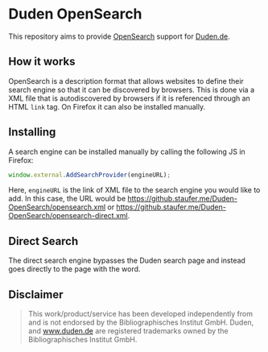 # Duden OpenSearch

This repository aims to provide [OpenSearch](https://developer.mozilla.org/en-US/docs/Web/OpenSearch) support for [Duden.de](https://www.duden.de/).

## How it works

OpenSearch is a description format that allows websites to define their search engine so that it can be discovered by browsers. This is done via a XML file that is autodiscovered by browsers if it is referenced through an HTML `link` tag. On Firefox it can also be installed manually.

## Installing

A search engine can be installed manually by calling the following JS in Firefox:
```js
window.external.AddSearchProvider(engineURL);
```

Here, `engineURL` is the link of XML file to the search engine you would like to add. In this case, the URL would be https://github.staufer.me/Duden-OpenSearch/opensearch.xml or https://github.staufer.me/Duden-OpenSearch/opensearch-direct.xml.


## Direct Search

The direct search engine bypasses the Duden search page and instead goes directly to the page with the word.

## Disclaimer

> This work/product/service has been developed independently from and is not endorsed by the Bibliographisches Institut GmbH. Duden, and www.duden.de are registered trademarks owned by the Bibliographisches Institut GmbH.
